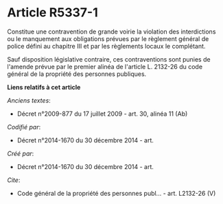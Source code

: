 # Article R5337-1

Constitue une contravention de grande voirie la violation des interdictions ou le manquement aux obligations prévues par le
règlement général de police défini au chapitre III et par les règlements locaux le complétant.

Sauf disposition législative contraire, ces contraventions sont punies de l'amende prévue par le premier alinéa de l'article
L. 2132-26 du code général de la propriété des personnes publiques.

**Liens relatifs à cet article**

_Anciens textes_:

  - Décret n°2009-877 du 17 juillet 2009 - art. 30, alinéa 11 (Ab)

_Codifié par_:

  - Décret n°2014-1670 du 30 décembre 2014 - art.

_Créé par_:

  - Décret n°2014-1670 du 30 décembre 2014 - art.

_Cite_:

  - Code général de la propriété des personnes publ... - art. L2132-26 (V)
